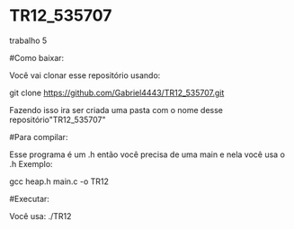 # TR12_535707

trabalho 5

#Como baixar:

Você vai clonar esse repositório usando:

git clone https://github.com/Gabriel4443/TR12_535707.git

Fazendo isso ira ser criada uma pasta com o nome desse repositório"TR12_535707"

#Para compilar:

Esse programa é um .h então você precisa de uma main e nela você usa o .h Exemplo:

gcc heap.h main.c -o TR12

#Executar:

Você usa: ./TR12
